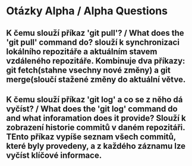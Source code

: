# Otázky Alpha / Alpha Questions

## K čemu slouží příkaz 'git pull'? / What does the 'git pull' command do? slouží k synchronizaci lokálního repozitáře a aktuálním stavem vzdáleného repozitáře. Kombinuje dva příkazy: git fetch(stahne vsechny nové změny) a git merge(sloučí stažené změny do aktuální větve.

## K čemu slouží příkaz 'git log' a co se z něho dá vyčíst? / What does the 'git log' command do and what inforamation does it provide? Slouží k zobrazení historie commitů v daném repozitáři. TEnto příkaz vypíše seznam všech commitů, které byly provedeny, a z každého záznamu lze vyčíst klíčové informace.
 
